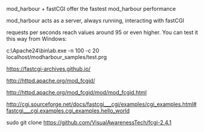 mod_harbour + fastCGI offer the fastest mod_harbour performance

mod_harbour acts as a server, always running, interacting with fastCGI

requests per seconds reach values around 95 or even higher. You can test it this way from Windows:

c:\Apache24\bin\ab.exe -n 100 -c 20 localhost/modharbour_samples/test.prg

https://fastcgi-archives.github.io/

http://httpd.apache.org/mod_fcgid/

http://httpd.apache.org/mod_fcgid/mod/mod_fcgid.html

http://cgi.sourceforge.net/docs/fastcgi___cgi/examples/cgi_examples.html#fastcgi___cgi.examples.cgi_examples.hello_world

sudo git clone https://github.com/VisualAwarenessTech/fcgi-2.4.1
